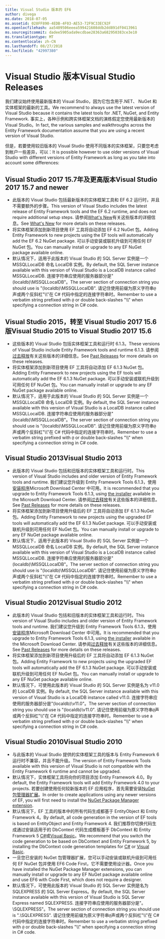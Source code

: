 ```yaml
---
title: Visual Studio 版本的 EF6
author: divega
ms.date: 2018-07-05
ms.assetid: 028FF890-4EDB-4F03-AE53-72F9C33EC92F
ms.openlocfilehash: aa5409506eeea599421608ddb2dd891df0413961
ms.sourcegitcommit: dadee5905ada9ecdbae28363a682950383ce3e10
ms.translationtype: MT
ms.contentlocale: zh-CN
ms.lasthandoff: 08/27/2018
ms.locfileid: "42997380"
---
```

# <a name="visual-studio-releases"></a><span data-ttu-id="80d3a-102">Visual Studio 版本</span><span class="sxs-lookup"><span data-stu-id="80d3a-102">Visual Studio Releases</span></span>

<span data-ttu-id="80d3a-103">我们建议始终使用最新版本的 Visual Studio，因为它包含用于.NET、 NuGet 和实体框架的最新的工具。</span><span class="sxs-lookup"><span data-stu-id="80d3a-103">We recommend to always use the latest version of Visual Studio because it contains the latest tools for .NET, NuGet, and Entity Framework.</span></span>
<span data-ttu-id="80d3a-104">事实上，各种示例和跨实体框架文档的演练假定您使用最新版本的 Visual Studio。</span><span class="sxs-lookup"><span data-stu-id="80d3a-104">In fact, the various samples and walkthroughs across the Entity Framework documentation assume that you are using a recent version of Visual Studio.</span></span>

<span data-ttu-id="80d3a-105">但是，若要使用较旧版本的 Visual Studio 使用不同版本的实体框架，只要您考虑到帐户一些差异，可以：</span><span class="sxs-lookup"><span data-stu-id="80d3a-105">It is possible however to use older versions of Visual Studio with different versions of Entity Framework as long as you take into account some differences:</span></span>

## <a name="visual-studio-2017-157-and-newer"></a><span data-ttu-id="80d3a-106">Visual Studio 2017 15.7年及更高版本</span><span class="sxs-lookup"><span data-stu-id="80d3a-106">Visual Studio 2017 15.7 and newer</span></span>

- <span data-ttu-id="80d3a-107">此版本的 Visual Studio 包括最新版本的实体框架工具和 EF 6.2 运行时，并且不需要额外的步骤。</span><span class="sxs-lookup"><span data-stu-id="80d3a-107">This version of Visual Studio includes the latest release of Entity Framework tools and the EF 6.2 runtime, and does not require additional setup steps.</span></span>
<span data-ttu-id="80d3a-108">请参阅[What's New](~/ef6/what-is-new/index.md)有关这些版本的详细信息。</span><span class="sxs-lookup"><span data-stu-id="80d3a-108">See [What's New](~/ef6/what-is-new/index.md) for more details on these releases.</span></span>
- <span data-ttu-id="80d3a-109">将实体框架添加到新项目使用 EF 工具将自动添加 EF 6.2 NuGet 包。</span><span class="sxs-lookup"><span data-stu-id="80d3a-109">Adding Entity Framework to new projects using the EF tools will automatically add the EF 6.2 NuGet package.</span></span>
<span data-ttu-id="80d3a-110">可以手动安装或联机升级到可用任何 EF NuGet 包。</span><span class="sxs-lookup"><span data-stu-id="80d3a-110">You can manually install or upgrade to any EF NuGet package available online.</span></span>
- <span data-ttu-id="80d3a-111">默认情况下，适用于此版本的 Visual Studio 的 SQL Server 实例是一个 MSSQLLocalDB 命名 LocalDB 实例。</span><span class="sxs-lookup"><span data-stu-id="80d3a-111">By default, the SQL Server instance available with this version of Visual Studio is a LocalDB instance called MSSQLLocalDB.</span></span>
<span data-ttu-id="80d3a-112">连接字符串应使用的服务器部分是"(localdb)\\MSSQLLocalDB"。</span><span class="sxs-lookup"><span data-stu-id="80d3a-112">The server section of connection string you should use is "(localdb)\\MSSQLLocalDB".</span></span>
<span data-ttu-id="80d3a-113">请记住使用前缀为原义字符串`@`声或两个反斜杠"\\\\"在 C# 代码中指定的连接字符串时。</span><span class="sxs-lookup"><span data-stu-id="80d3a-113">Remember to use a verbatim string prefixed with `@` or double back-slashes "\\\\" when specifying a connection string in C# code.</span></span>  


## <a name="visual-studio-2015-to-visual-studio-2017-156"></a><span data-ttu-id="80d3a-114">Visual Studio 2015，转至 Visual Studio 2017 15.6 版</span><span class="sxs-lookup"><span data-stu-id="80d3a-114">Visual Studio 2015 to Visual Studio 2017 15.6</span></span>

- <span data-ttu-id="80d3a-115">这些版本的 Visual Studio 包括实体框架工具和运行时 6.1.3。</span><span class="sxs-lookup"><span data-stu-id="80d3a-115">These versions of Visual Studio include Entity Framework tools and runtime 6.1.3.</span></span>
<span data-ttu-id="80d3a-116">请参阅[过去释放](~/ef6/what-is-new/past-releases.md#ef-613)有关这些版本的详细信息。</span><span class="sxs-lookup"><span data-stu-id="80d3a-116">See [Past Releases](~/ef6/what-is-new/past-releases.md#ef-613) for more details on these releases.</span></span>
- <span data-ttu-id="80d3a-117">将实体框架添加到新项目使用 EF 工具将自动添加 EF 6.1.3 NuGet 包。</span><span class="sxs-lookup"><span data-stu-id="80d3a-117">Adding Entity Framework to new projects using the EF tools will automatically add the EF 6.1.3 NuGet package.</span></span>
<span data-ttu-id="80d3a-118">可以手动安装或联机升级到可用任何 EF NuGet 包。</span><span class="sxs-lookup"><span data-stu-id="80d3a-118">You can manually install or upgrade to any EF NuGet package available online.</span></span>
- <span data-ttu-id="80d3a-119">默认情况下，适用于此版本的 Visual Studio 的 SQL Server 实例是一个 MSSQLLocalDB 命名 LocalDB 实例。</span><span class="sxs-lookup"><span data-stu-id="80d3a-119">By default, the SQL Server instance available with this version of Visual Studio is a LocalDB instance called MSSQLLocalDB.</span></span>
<span data-ttu-id="80d3a-120">连接字符串应使用的服务器部分是"(localdb)\\MSSQLLocalDB"。</span><span class="sxs-lookup"><span data-stu-id="80d3a-120">The server section of connection string you should use is "(localdb)\\MSSQLLocalDB".</span></span>
<span data-ttu-id="80d3a-121">请记住使用前缀为原义字符串`@`声或两个反斜杠"\\\\"在 C# 代码中指定的连接字符串时。</span><span class="sxs-lookup"><span data-stu-id="80d3a-121">Remember to use a verbatim string prefixed with `@` or double back-slashes "\\\\" when specifying a connection string in C# code.</span></span>  


## <a name="visual-studio-2013"></a><span data-ttu-id="80d3a-122">Visual Studio 2013</span><span class="sxs-lookup"><span data-stu-id="80d3a-122">Visual Studio 2013</span></span>
- <span data-ttu-id="80d3a-123">此版本的 Visual Studio 包括和旧版本的实体框架工具和运行时。</span><span class="sxs-lookup"><span data-stu-id="80d3a-123">This version of Visual Studio includes and older version of Entity Framework tools and runtime.</span></span>
<span data-ttu-id="80d3a-124">我们建议您升级到 Entity Framework Tools 6.1.3，使用[安装程序](https://www.microsoft.com/en-us/download/details.aspx?id=40762)Microsoft Download Center 中可用。</span><span class="sxs-lookup"><span data-stu-id="80d3a-124">It is recommended that you upgrade to Entity Framework Tools 6.1.3, using [the installer](https://www.microsoft.com/en-us/download/details.aspx?id=40762) available in the Microsoft Download Center.</span></span>
<span data-ttu-id="80d3a-125">请参阅[过去释放](~/ef6/what-is-new/past-releases.md#ef-613)有关这些版本的详细信息。</span><span class="sxs-lookup"><span data-stu-id="80d3a-125">See [Past Releases](~/ef6/what-is-new/past-releases.md#ef-613) for more details on these releases.</span></span>
- <span data-ttu-id="80d3a-126">将实体框架添加到新项目使用升级后的 EF 工具将自动添加 EF 6.1.3 NuGet 包。</span><span class="sxs-lookup"><span data-stu-id="80d3a-126">Adding Entity Framework to new projects using the upgraded EF tools will automatically add the EF 6.1.3 NuGet package.</span></span>
<span data-ttu-id="80d3a-127">可以手动安装或联机升级到可用任何 EF NuGet 包。</span><span class="sxs-lookup"><span data-stu-id="80d3a-127">You can manually install or upgrade to any EF NuGet package available online.</span></span>
- <span data-ttu-id="80d3a-128">默认情况下，适用于此版本的 Visual Studio 的 SQL Server 实例是一个 MSSQLLocalDB 命名 LocalDB 实例。</span><span class="sxs-lookup"><span data-stu-id="80d3a-128">By default, the SQL Server instance available with this version of Visual Studio is a LocalDB instance called MSSQLLocalDB.</span></span>
<span data-ttu-id="80d3a-129">连接字符串应使用的服务器部分是"(localdb)\\MSSQLLocalDB"。</span><span class="sxs-lookup"><span data-stu-id="80d3a-129">The server section of connection string you should use is "(localdb)\\MSSQLLocalDB".</span></span>
<span data-ttu-id="80d3a-130">请记住使用前缀为原义字符串`@`声或两个反斜杠"\\\\"在 C# 代码中指定的连接字符串时。</span><span class="sxs-lookup"><span data-stu-id="80d3a-130">Remember to use a verbatim string prefixed with `@` or double back-slashes "\\\\" when specifying a connection string in C# code.</span></span>  

## <a name="visual-studio-2012"></a><span data-ttu-id="80d3a-131">Visual Studio 2012</span><span class="sxs-lookup"><span data-stu-id="80d3a-131">Visual Studio 2012</span></span>

- <span data-ttu-id="80d3a-132">此版本的 Visual Studio 包括和旧版本的实体框架工具和运行时。</span><span class="sxs-lookup"><span data-stu-id="80d3a-132">This version of Visual Studio includes and older version of Entity Framework tools and runtime.</span></span>
<span data-ttu-id="80d3a-133">我们建议您升级到 Entity Framework Tools 6.1.3，使用[安装程序](https://www.microsoft.com/en-us/download/details.aspx?id=40762)Microsoft Download Center 中可用。</span><span class="sxs-lookup"><span data-stu-id="80d3a-133">It is recommended that you upgrade to Entity Framework Tools 6.1.3, using [the installer](https://www.microsoft.com/en-us/download/details.aspx?id=40762) available in the Microsoft Download Center.</span></span>
<span data-ttu-id="80d3a-134">请参阅[过去释放](~/ef6/what-is-new/past-releases.md#ef-613)有关这些版本的详细信息。</span><span class="sxs-lookup"><span data-stu-id="80d3a-134">See [Past Releases](~/ef6/what-is-new/past-releases.md#ef-613) for more details on these releases.</span></span>
- <span data-ttu-id="80d3a-135">将实体框架添加到新项目使用升级后的 EF 工具将自动添加 EF 6.1.3 NuGet 包。</span><span class="sxs-lookup"><span data-stu-id="80d3a-135">Adding Entity Framework to new projects using the upgraded EF tools will automatically add the EF 6.1.3 NuGet package.</span></span>
<span data-ttu-id="80d3a-136">可以手动安装或联机升级到可用任何 EF NuGet 包。</span><span class="sxs-lookup"><span data-stu-id="80d3a-136">You can manually install or upgrade to any EF NuGet package available online.</span></span>
- <span data-ttu-id="80d3a-137">默认情况下，可使用此版本的 Visual Studio 的 SQL Server 实例是名为 v11.0 的 LocalDB 实例。</span><span class="sxs-lookup"><span data-stu-id="80d3a-137">By default, the SQL Server instance available with this version of Visual Studio is a LocalDB instance called v11.0.</span></span>
<span data-ttu-id="80d3a-138">连接字符串应使用的服务器部分是"(localdb)\\v11.0"。</span><span class="sxs-lookup"><span data-stu-id="80d3a-138">The server section of connection string you should use is "(localdb)\\v11.0".</span></span>
<span data-ttu-id="80d3a-139">请记住使用前缀为原义字符串`@`声或两个反斜杠"\\\\"在 C# 代码中指定的连接字符串时。</span><span class="sxs-lookup"><span data-stu-id="80d3a-139">Remember to use a verbatim string prefixed with `@` or double back-slashes "\\\\" when specifying a connection string in C# code.</span></span>  

## <a name="visual-studio-2010"></a><span data-ttu-id="80d3a-140">Visual Studio 2010</span><span class="sxs-lookup"><span data-stu-id="80d3a-140">Visual Studio 2010</span></span>

- <span data-ttu-id="80d3a-141">与此版本的 Visual Studio 提供的实体框架工具的版本与 Entity Framework 6 运行时不兼容，并且不能升级。</span><span class="sxs-lookup"><span data-stu-id="80d3a-141">The version of Entity Framework Tools available with this version of Visual Studio is not compatible with the Entity Framework 6 runtime and cannot be upgraded.</span></span>
- <span data-ttu-id="80d3a-142">默认情况下，实体框架工具将向你的项目添加 Entity Framework 4.0。</span><span class="sxs-lookup"><span data-stu-id="80d3a-142">By default, the Entity Framework tools will add Entity Framework 4.0 to your projects.</span></span>
<span data-ttu-id="80d3a-143">若要创建使用任何较新版本的 EF 应用程序，首先需要安装[NuGet 包管理器扩展](https://marketplace.visualstudio.com/items?itemName=NuGetTeam.NuGetPackageManager)。</span><span class="sxs-lookup"><span data-stu-id="80d3a-143">In order to create applications using any newer versions of EF, you will first need to install the [NuGet Package Manager extension](https://marketplace.visualstudio.com/items?itemName=NuGetTeam.NuGetPackageManager).</span></span>
- <span data-ttu-id="80d3a-144">默认情况下，EF 工具的版本中的所有代码生成都基于 EntityObject 和 Entity Framework 4。</span><span class="sxs-lookup"><span data-stu-id="80d3a-144">By default, all code generation in the version of EF tools is based on EntityObject and Entity Framework 4.</span></span>
<span data-ttu-id="80d3a-145">我们推荐你切换代码生成通过安装适用于的 DbContext 代码生成模板基于 DbContext 和 Entity Framework 5 [C#](https://marketplace.visualstudio.com/items?itemName=EntityFrameworkTeam.EF5xDbContextGeneratorforC)或[Visual Basic](https://marketplace.visualstudio.com/items?itemName=EntityFrameworkTeam.EF5xDbContextGeneratorforVBNET)。</span><span class="sxs-lookup"><span data-stu-id="80d3a-145">We recommend that you switch the code generation to be based on DbContext and Entity Framework 5, by installing the DbContext code generation templates for [C#](https://marketplace.visualstudio.com/items?itemName=EntityFrameworkTeam.EF5xDbContextGeneratorforC) or [Visual Basic](https://marketplace.visualstudio.com/items?itemName=EntityFrameworkTeam.EF5xDbContextGeneratorforVBNET).</span></span>
- <span data-ttu-id="80d3a-146">一旦您已安装的 NuGet 包管理器扩展，您可以手动安装或联机升级到可用任何 EF NuGet 包并使用 EF6 Code First，它不需要使用设计器。</span><span class="sxs-lookup"><span data-stu-id="80d3a-146">Once you have installed the NuGet Package Manager extensions, you can manually install or upgrade to any EF NuGet package available online and use EF6 with Code First, which does not require a designer.</span></span>
- <span data-ttu-id="80d3a-147">默认情况下，可使用此版本的 Visual Studio 的 SQL Server 实例是名为 SQLEXPRESS 的 SQL Server Express。</span><span class="sxs-lookup"><span data-stu-id="80d3a-147">By default, the SQL Server instance available with this version of Visual Studio is SQL Server Express named SQLEXPRESS.</span></span>
<span data-ttu-id="80d3a-148">连接字符串应使用的服务器部分是"。\\SQLEXPRESS"。</span><span class="sxs-lookup"><span data-stu-id="80d3a-148">The server section of connection string you should use is ".\\SQLEXPRESS".</span></span>
<span data-ttu-id="80d3a-149">请记住使用前缀为原义字符串`@`声或两个反斜杠"\\\\"在 C# 代码中指定的连接字符串时。</span><span class="sxs-lookup"><span data-stu-id="80d3a-149">Remember to use a verbatim string prefixed with `@` or double back-slashes "\\\\" when specifying a connection string in C# code.</span></span>
